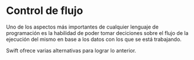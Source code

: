 # Control de flujo

Uno de los aspectos más importantes de cualquier lenguaje de programación es la habilidad de poder tomar deciciones sobre el flujo de la ejecución del mismo en base a los datos con los que se está trabajando.

Swift ofrece varias alternativas para lograr lo anterior.
